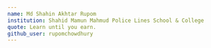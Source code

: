 ```yaml
---
name: Md Shahin Akhtar Rupom
institution: Shahid Mamun Mahmud Police Lines School & College
quote: Learn until you earn.
github_user: rupomchowdhury
---
```


